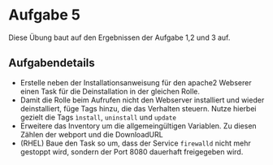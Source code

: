 # Aufgabe 5
Diese Übung baut auf den Ergebnissen der Aufgabe 1,2 und 3 auf.

## Aufgabendetails
* Erstelle neben der Installationsanweisung für den apache2 Webserer einen Task für die Deinstallation in der gleichen Rolle.
* Damit die Rolle beim Aufrufen nicht den Webserver installiert und wieder deinstalliert, füge Tags hinzu, die das Verhalten steuern. Nutze hierbei gezielt die Tags `ìnstall`, `uninstall` und `update`
* Erweitere das Inventory um die allgemeingültigen Variablen. Zu diesen Zählen der webport und die DownloadURL
* (RHEL) Baue den Task so um, dass der Service `firewalld` nicht mehr gestoppt wird, sondern der Port 8080 dauerhaft freigegeben wird.
